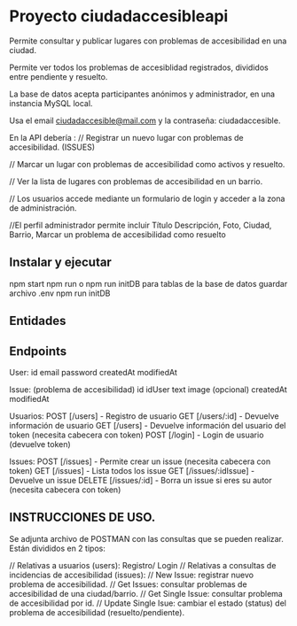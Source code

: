 # Proyecto ciudadaccesibleapi

Permite consultar y publicar lugares con problemas de accesibilidad en una ciudad.

Permite ver todos los problemas de accesiblidad registrados, divididos entre pendiente y resuelto.

La base de datos acepta participantes anónimos y administrador, en una instancia MySQL local.

Usa el email ciudadaccesible@mail.com y la contraseña: ciudadaccesible. 

En la API debería :
// Registrar un nuevo lugar con problemas de accesibilidad. (ISSUES)

// Marcar un lugar con problemas de accesibilidad como activos y resuelto.

// Ver la lista de lugares con problemas de accesibilidad en un barrio.

// Los usuarios accede mediante un formulario de login y acceder a la zona de administración.

//El perfil administrador permite incluir Título
Descripción, Foto, Ciudad, Barrio, Marcar un problema de accesibilidad como resuelto

## Instalar y ejecutar

npm start
npm run o npm run initDB para tablas de la base de datos
guardar archivo .env 
npm run initDB

## Entidades

## Endpoints 
User:
id
email
password
createdAt
modifiedAt

Issue: (problema de accesibilidad)
id
idUser
text
image (opcional)
createdAt
modifiedAt

Usuarios:
POST [/users] - Registro de usuario 
GET [/users/:id] - Devuelve información de usuario 
GET [/users] - Devuelve información del usuario del token (necesita cabecera con token) 
POST [/login] - Login de usuario (devuelve token) 

Issues:
POST [/issues] - Permite crear un issue (necesita cabecera con token) 
GET [/issues] - Lista todos los issue 
GET [/issues/:idIssue] - Devuelve un issue 
DELETE [/issues/:id] - Borra un issue si eres su autor (necesita cabecera con token) 

## INSTRUCCIONES DE USO.
Se adjunta archivo de POSTMAN con las consultas que se pueden realizar. Están divididos en 2 tipos:

// Relativas a usuarios (users): Registro/ Login
// Relativas a consultas de incidencias de accesibilidad (issues):
// New Issue: registrar nuevo problema de accesibilidad.
// Get Issues: consultar problemas de accesibilidad de una ciudad/barrio. 
// Get Single Issue: consultar problema de accesibilidad por id.
// Update Single Isue: cambiar el estado (status) del problema de accesibilidad (resuelto/pendiente).


